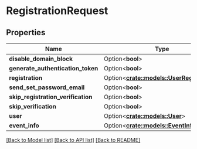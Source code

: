 # RegistrationRequest

## Properties

Name | Type | Description | Notes
------------ | ------------- | ------------- | -------------
**disable_domain_block** | Option<**bool**> |  | [optional]
**generate_authentication_token** | Option<**bool**> |  | [optional]
**registration** | Option<[**crate::models::UserRegistration**](UserRegistration.md)> |  | [optional]
**send_set_password_email** | Option<**bool**> |  | [optional]
**skip_registration_verification** | Option<**bool**> |  | [optional]
**skip_verification** | Option<**bool**> |  | [optional]
**user** | Option<[**crate::models::User**](User.md)> |  | [optional]
**event_info** | Option<[**crate::models::EventInfo**](EventInfo.md)> |  | [optional]

[[Back to Model list]](../README.md#documentation-for-models) [[Back to API list]](../README.md#documentation-for-api-endpoints) [[Back to README]](../README.md)


